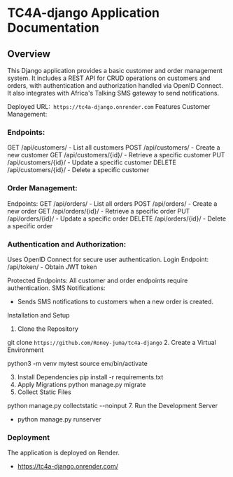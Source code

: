 # TC4A-django Application Documentation
## Overview
This Django application provides a basic customer and order management system. It includes a REST API for CRUD operations on customers and orders, with authentication and authorization handled via OpenID Connect. It also integrates with Africa's Talking SMS gateway to send notifications.

Deployed URL:` https://tc4a-django.onrender.com`
Features
Customer Management:

### Endpoints:
GET /api/customers/ - List all customers
POST /api/customers/ - Create a new customer
GET /api/customers/{id}/ - Retrieve a specific customer
PUT /api/customers/{id}/ - Update a specific customer
DELETE /api/customers/{id}/ - Delete a specific customer


### Order Management:

Endpoints:
GET /api/orders/ - List all orders
POST /api/orders/ - Create a new order
GET /api/orders/{id}/ - Retrieve a specific order
PUT /api/orders/{id}/ - Update a specific order
DELETE /api/orders/{id}/ - Delete a specific order


### Authentication and Authorization:

Uses OpenID Connect for secure user authentication.
Login Endpoint:
/api/token/ - Obtain JWT token

Protected Endpoints:
All customer and order endpoints require authentication.
SMS Notifications:

* Sends SMS notifications to customers when a new order is created.

Installation and Setup
1. Clone the Repository

git clone `https://github.com/Roney-juma/tc4a-django`
2. Create a Virtual Environment

python3 -m venv mytest
source env/bin/activate

3. Install Dependencies
pip install -r requirements.txt
5. Apply Migrations
python manage.py migrate
6. Collect Static Files

python manage.py collectstatic --noinput
7. Run the Development Server

* python manage.py runserver

### Deployment
The application is deployed on Render. 
* https://tc4a-django.onrender.com/

